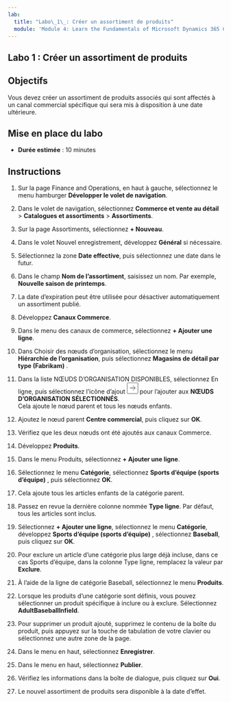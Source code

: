 ```yaml
---
lab:
  title: "Labo\_1\_: Créer un assortiment de produits"
  module: 'Module 4: Learn the Fundamentals of Microsoft Dynamics 365 Commerce'
---
```


## <a name="lab-1---create-a-product-assortment"></a>Labo 1 : Créer un assortiment de produits

## <a name="objectives"></a>Objectifs

Vous devez créer un assortiment de produits associés qui sont affectés à un canal commercial spécifique qui sera mis à disposition à une date ultérieure.

## <a name="lab-setup"></a>Mise en place du labo

   - **Durée estimée** : 10 minutes

## <a name="instructions"></a>Instructions

1. Sur la page Finance and Operations, en haut à gauche, sélectionnez le menu hamburger **Développer le volet de navigation**.

1. Dans le volet de navigation, sélectionnez **Commerce et vente au détail** > **Catalogues et assortiments** > **Assortiments**.

1. Sur la page Assortiments, sélectionnez **+ Nouveau**.

1. Dans le volet Nouvel enregistrement, développez **Général** si nécessaire.

1. Sélectionnez la zone **Date effective**, puis sélectionnez une date dans le futur.

1. Dans le champ **Nom de l’assortiment**, saisissez un nom. Par exemple, **Nouvelle saison de printemps**.

1. La date d’expiration peut être utilisée pour désactiver automatiquement un assortiment publié.

1. Développez **Canaux Commerce**.

1. Dans le menu des canaux de commerce, sélectionnez **+ Ajouter une ligne**.

1. Dans Choisir des nœuds d’organisation, sélectionnez le menu **Hiérarchie de l’organisation**, puis sélectionnez **Magasins de détail par type (Fabrikam)** .

1. Dans la liste NŒUDS D’ORGANISATION DISPONIBLES, sélectionnez En ligne, puis sélectionnez l’icône d’ajout ![Icône représentant une flèche pointant vers la droite](./media/d365-fo-add-org-node-icon.png) pour l’ajouter aux **NŒUDS D’ORGANISATION SÉLECTIONNÉS**.  
  Cela ajoute le nœud parent et tous les nœuds enfants.

1. Ajoutez le nœud parent **Centre commercial**, puis cliquez sur **OK**.

1. Vérifiez que les deux nœuds ont été ajoutés aux canaux Commerce.

1. Développez **Produits**.

1. Dans le menu Produits, sélectionnez **+ Ajouter une ligne**.

1. Sélectionnez le menu **Catégorie**, sélectionnez **Sports d’équipe (sports d’équipe)** , puis sélectionnez **OK**.

1. Cela ajoute tous les articles enfants de la catégorie parent.

1. Passez en revue la dernière colonne nommée **Type ligne**. Par défaut, tous les articles sont inclus.

1. Sélectionnez **+ Ajouter une ligne**, sélectionnez le menu **Catégorie**, développez **Sports d’équipe (sports d’équipe)** , sélectionnez **Baseball**, puis cliquez sur **OK**.

1. Pour exclure un article d’une catégorie plus large déjà incluse, dans ce cas Sports d’équipe, dans la colonne Type ligne, remplacez la valeur par **Exclure**.

1. À l’aide de la ligne de catégorie Baseball, sélectionnez le menu **Produits**.

1. Lorsque les produits d’une catégorie sont définis, vous pouvez sélectionner un produit spécifique à inclure ou à exclure. Sélectionnez **AdultBaseballInfield**.

1. Pour supprimer un produit ajouté, supprimez le contenu de la boîte du produit, puis appuyez sur la touche de tabulation de votre clavier ou sélectionnez une autre zone de la page.

1. Dans le menu en haut, sélectionnez **Enregistrer**.

1. Dans le menu en haut, sélectionnez **Publier**.

1. Vérifiez les informations dans la boîte de dialogue, puis cliquez sur **Oui**.

1. Le nouvel assortiment de produits sera disponible à la date d’effet.
